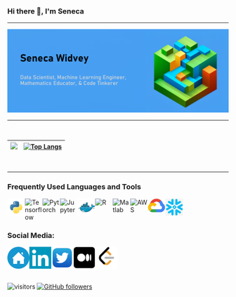 ### Hi there 👋, I'm Seneca
---

<img src="https://raw.githubusercontent.com/swidvey/swidvey/master/profile_banner.PNG">

<!--
Should add description after image
-->

---

<br>

| <img src="https://github-readme-stats.vercel.app/api?username=swidvey&count_private=true&theme=radical&show_icons=true" /> | [![Top Langs](https://github-readme-stats.vercel.app/api/top-langs/?username=swidvey&layout=compact&theme=radical)](https://github.com/swidvey/github-readme-stats) |
| ------------- | ------------- |

<br />

---

### Frequently Used Languages and Tools 
<img align="left" alt="Python" width="40px" src="https://raw.githubusercontent.com/github/explore/80688e429a7d4ef2fca1e82350fe8e3517d3494d/topics/python/python.png"/>
<img align="left" alt="Tensorflow" width="40px" src="https://upload.wikimedia.org/wikipedia/commons/thumb/2/2d/Tensorflow_logo.svg/1200px-Tensorflow_logo.svg.png"/>
<img align="left" alt="Pytorch" width="40px" src="https://pytorch.org/assets/images/pytorch-logo.png"/>
<img align="left" alt="Jupyter" width="40px" src="https://upload.wikimedia.org/wikipedia/commons/thumb/3/38/Jupyter_logo.svg/883px-Jupyter_logo.svg.png"/>
<img align="left" alt="Docker" width="40px" src="https://github.com/devicons/devicon/blob/master/icons/docker/docker-original.svg"/>
<img align="left" alt="R" width="40px" src="https://upload.wikimedia.org/wikipedia/commons/thumb/1/1b/R_logo.svg/1920px-R_logo.svg.png"/>
<img align="left" alt="Matlab" width="40px" src="https://upload.wikimedia.org/wikipedia/commons/thumb/2/21/Matlab_Logo.png/667px-Matlab_Logo.png"/>
<img align="left" alt="AWS" width="40px" src="https://upload.wikimedia.org/wikipedia/commons/9/93/Amazon_Web_Services_Logo.svg"/>
<img align="left" alt="Google" width="40px" src="https://raw.githubusercontent.com/swidvey/swidvey/master/google_cloud_icon.png"/>
<img align="left" alt="Snowflake" width="40px" src="https://raw.githubusercontent.com/swidvey/swidvey/master/snowflake_icon.jpg"/>

 
<br />
<br />
<br />

### Social Media:
[<img align="left" alt="senecawidvey.co" width="50px" src="https://raw.githubusercontent.com/swidvey/swidvey/master/home_icon.png" />][website]
[<img align="left" alt="LinkedIn" width="50px" src="https://raw.githubusercontent.com/swidvey/swidvey/master/linkedin_icon.png" />][linkedin]
[<img align="left" alt="Twitter" width="50px" src="https://raw.githubusercontent.com/swidvey/swidvey/master/twitter_icon.png" />][twitter]
[<img align="left" alt="medium" width="50px" src="https://raw.githubusercontent.com/swidvey/swidvey/master/medium_logo_icon.png" />][medium]
[<img align="left" alt="leet" width="50px" src="https://raw.githubusercontent.com/swidvey/swidvey/master/leetcode_logo_icon.png" />][leetcode]

<br />
<br />
<br />
<br />

![visitors](https://visitor-badge.laobi.icu/badge?page_id=swidvey.swidvey)
[![GitHub followers](https://img.shields.io/github/followers/swidvey.svg?style=social&label=Follow)](https://github.com/swidvey?tab=followers)


[website]: https://www.senecawidvey.com
[twitter]: https://twitter.com/SenecaWidvey
[linkedin]: https://www.linkedin.com/in/seneca-widvey-17209713/
[medium]: https://medium.com/@senecawidvey/about
[leetcode]: https://leetcode.com/swidvey/
